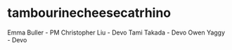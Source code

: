 # tambourinecheesecatrhino

Emma Buller - PM
Christopher Liu - Devo
Tami Takada - Devo
Owen Yaggy - Devo
